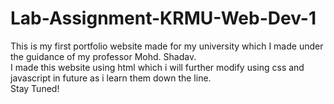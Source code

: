 # Lab-Assignment-KRMU-Web-Dev-1
This is my first portfolio website made for my university which I made under the guidance of my professor Mohd. Shadav.
<br>
I made this website using html which i will further modify using css and javascript in future as i learn them down the line.
<br>
Stay Tuned!

